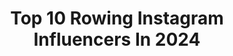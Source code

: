---
title: Top 10 Rowing Instagram Influencers In 2024
description: >-
  Find top rowing Instagram influencers in 2024. Most popular hashtags: #rowing #aviron #rudern #remo.
platform: Instagram
hits: 600
text_top: Discover the top-rated Instagram influencers on inBeat.
text_bottom: inBeat holds 600 Instagram influencers like this for you to contact.
profiles:
  - username: "angelfournierrodriguez"
    fullname: >-
      Angel Fournier Rodriguez
    bio: >-
      Rowing 🇨🇺
    location: ""
    followers: 5958
    engagement: 1036
    commentsToLikes: 0.012306
    id: ck5hggm0b2nri0i115wadcbl7
    verified: false
    hashtags: ""
  - username: "rowing.lover.ig"
    fullname: >-
      Rowing
    bio: >-
      Rowing !!!!!!!!!!!
    location: "United States"
    followers: 5023
    engagement: 727
    commentsToLikes: 0.007706
    id: ck8tb1fnjtydz0j78i7s3ixtd
    verified: false
    hashtags: "#rowinglife, #rowingrussia, #rowingnothingelse, #drowingart"
  - username: "rowing.world"
    fullname: >-
      Rowing
    bio: >-
      👍 BEST 🔝 Rowing 🚣 Daily 🔛 Follow👉 Turn ON post notifications 💯 🚚 Worldwide shipping. Click to Shop T-Shirts 👕 ⤵👇
    location: "United States"
    followers: 20563
    engagement: 517
    commentsToLikes: 0.011048
    id: ck6u101neir9l0j71ptrtdjlc
    verified: false
    hashtags: ""
  - username: "sens.robert"
    fullname: >-
      Robert Sens
    bio: >-
      Austrian Rowing 🇦🇹 Head Coach @austrianrowing AIROW - Head of Sports https://airow.univie.ac.at former rower: World Champion in sweep and scull 🥇🥇🥇
    location: "Austria"
    followers: 13971
    engagement: 1075
    commentsToLikes: 0.004556
    id: ck6txdp3jx8kc0j71rksivfff
    verified: false
    hashtags: "#rowingmorethanasport, #rowingboat, #rowingispassion, #austrianrowingteam"
  - username: "usrowing"
    fullname: >-
      USRowing
    bio: >-
      National Governing Body for rowing in the U.S. 🚣🇺🇸
    location: "United States"
    followers: 69976
    engagement: 338
    commentsToLikes: 0.005544
    id: ck5c3oqzvzr8e0i11r2rw0huu
    verified: true
    hashtags: "#wru19ch, #tokyoolympics, #rowing, #teamusa"
  - username: "rp3rowingusa"
    fullname: >-
      RP3 Dynamic USA
    bio: >-
      World best rowing dynamic machine
    location: "Netherlands"
    followers: 29656
    engagement: 302
    commentsToLikes: 0.003128
    id: ck5zjjpf5hpqx0i14s18d2vxp
    verified: false
    hashtags: "#repost, #ergometer, #canottagio, #rp3t"
  - username: "rowingmorethanasport"
    fullname: >-
      Rowing: More Than A Sport
    bio: >-
      Promoting sports values around the world 🌎 ℹ️ For Collab. Post Reel/Photos->Tag @rowingmorethanasport ->Or Invite as Collaborator.
    location: "United States"
    followers: 38107
    engagement: 156
    commentsToLikes: 0.002222
    id: ck6txdlsbx8040j71d6mkrk67
    verified: false
    hashtags: "#rowingteam, #australiarowing, #generationrowing, #rowinglife"
  - username: "sergi_miro"
    fullname: >-
      𝗦𝗘𝗥𝗚𝗜 𝗠𝗜𝗥𝗢́
    bio: >-
      📍Barcelona 💼 Marketing 🚣🏽‍♀️ Rowing ✨Lifestyle 🐱Lana 🌱Plant Lover 🌍 Travel ♀️Feminist
    location: "Spain"
    followers: 30495
    engagement: 651
    commentsToLikes: 0.014298
    id: ck5c9b794b4i90i11y7et16z6
    verified: false
    hashtags: "#hunk, #beardedselfie, #beardisus, #workout"
  - username: "merijnsoeters"
    fullname: >-
      Merijn Soeters Photography
    bio: >-
      Professional photographer. Publisher of the books 'Ten years by the water' and ‘The cup from 1886’. #rowing #photographer #roeien #photography
    location: ""
    followers: 7582
    engagement: 670
    commentsToLikes: 0.010477
    id: ck0twh2iifcj40i192kmk4prb
    verified: false
    hashtags: "#roeien, #canottaggio, #aviron, #rudern"
  - username: "stefanoppo"
    fullname: >-
      Stefano Oppo
    bio: >-
      World Rowing Championships 🥈 // Olympic in Rio 🇧🇷 // Italian Rowing Team 🇮🇹
    location: "Italy"
    followers: 24003
    engagement: 332
    commentsToLikes: 0.009450
    id: ck138f1hgfx6t0i19cu3okuds
    verified: false
    hashtags: "#seiko5sports, #suppliedbyseikoitalia, #adv, #showyourstyle"
---
